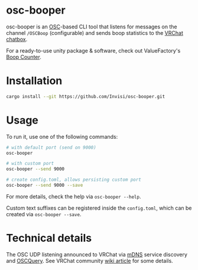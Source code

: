 # osc-booper

osc-booper is an [OSC](https://en.wikipedia.org/wiki/Open_Sound_Control)-based CLI tool that listens for messages on the
channel `/OSCBoop` (configurable) and sends boop statistics
to the [VRChat chatbox](https://docs.vrchat.com/docs/osc-as-input-controller).

For a ready-to-use unity package & software, check out ValueFactory's [Boop Counter](https://boop.shader.gay).

# Installation

```bash
cargo install --git https://github.com/Invisi/osc-booper.git
```

# Usage

To run it, use one of the following commands:

```bash
# with default port (send on 9000)
osc-booper

# with custom port
osc-booper --send 9000

# create config.toml, allows persisting custom port
osc-booper --send 9000 --save
```

For more details, check the help via `osc-booper --help`.

Custom text suffixes can be registered inside the `config.toml`, which can be created via `osc-booper --save`.

# Technical details

The OSC UDP listening announced to VRChat via [mDNS](/src/oscquery/mdns.rs)
service discovery and [OSCQuery](/src/oscquery/mod.rs).
See VRChat community [wiki article](https://github.com/vrchat-community/osc/wiki/OSCQuery) for some details.
